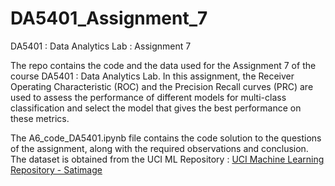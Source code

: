 # DA5401_Assignment_7
DA5401 : Data Analytics Lab : Assignment 7

The repo contains the code and the data used for the Assignment 7 of the course DA5401 : Data Analytics Lab. In this assignment, the Receiver Operating Characteristic (ROC) and the Precision Recall curves (PRC) are used to assess the performance of different models for multi-class classification and select the model that gives the best performance on these metrics.

The A6_code_DA5401.ipynb file contains the code solution to the questions of the assignment, along with the required observations and conclusion. The dataset is obtained from the UCI ML Repository : [UCI Machine Learning Repository - Satimage](https://archive.ics.uci.edu/dataset/146/statlog+landsat+satellite)

